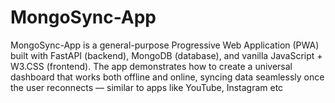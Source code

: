 # MongoSync-App
MongoSync-App is a general-purpose Progressive Web Application (PWA) built with FastAPI (backend), MongoDB (database), and vanilla JavaScript + W3.CSS (frontend). The app demonstrates how to create a universal dashboard that works both offline and online, syncing data seamlessly once the user reconnects — similar to apps like YouTube, Instagram etc
